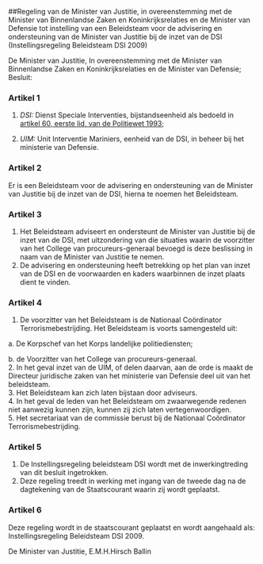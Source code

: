 <meta http-equiv='Content-Type' content='text/html; charset=utf-8' />

##Regeling van de Minister van Justitie, in overeenstemming met de Minister van Binnenlandse Zaken en Koninkrijksrelaties en de Minister van Defensie tot instelling van een Beleidsteam voor de advisering en ondersteuning van de Minister van Justitie bij de inzet van de DSI (Instellingsregeling Beleidsteam DSI 2009)

De Minister van Justitie, In overeenstemming met de Minister van Binnenlandse Zaken en Koninkrijksrelaties en de Minister van Defensie;  Besluit:    

### Artikel  1  

1. *DSI:* Dienst Speciale Interventies, bijstandseenheid als bedoeld in [artikel 60, eerste lid, van de Politiewet 1993](../../../../../../wet/politiewet/1993/BWBR0006299/README.md);  

2. *UIM:* Unit Interventie Mariniers, eenheid van de DSI, in beheer bij het ministerie van Defensie.    

### Artikel  2  

Er is een Beleidsteam voor de advisering en ondersteuning van de Minister van Justitie bij de inzet van de DSI, hierna te noemen het Beleidsteam.  

### Artikel  3  

1.  Het Beleidsteam adviseert en ondersteunt de Minister van Justitie bij de inzet van de DSI, met uitzondering van die situaties waarin de voorzitter van het College van procureurs-generaal bevoegd is deze beslissing in naam van de Minister van Justitie te nemen.   
2.  De advisering en ondersteuning heeft betrekking op het plan van inzet van de DSI en de voorwaarden en kaders waarbinnen de inzet plaats dient te vinden.   

### Artikel  4  

1.  De voorzitter van het Beleidsteam is de Nationaal Coördinator Terrorismebestrijding. Het Beleidsteam is voorts samengesteld uit: 

a. De Korpschef van het Korps landelijke politiediensten;  

b. de Voorzitter van het College van procureurs-generaal.     
2.  In het geval inzet van de UIM, of delen daarvan, aan de orde is maakt de Directeur juridische zaken van het ministerie van Defensie deel uit van het beleidsteam.   
3.  Het Beleidsteam kan zich laten bijstaan door adviseurs.   
4.  In het geval de leden van het Beleidsteam om zwaarwegende redenen niet aanwezig kunnen zijn, kunnen zij zich laten vertegenwoordigen.   
5.  Het secretariaat van de commissie berust bij de Nationaal Coördinator Terrorismebestrijding.   

### Artikel  5  

1.  De Instellingsregeling beleidsteam DSI wordt met de inwerkingtreding van dit besluit ingetrokken.   
2.  Deze regeling treedt in werking met ingang van de tweede dag na de dagtekening van de Staatscourant waarin zij wordt geplaatst.   

### Artikel  6  

Deze regeling wordt in de staatscourant geplaatst en wordt aangehaald als: Instellingsregeling Beleidsteam DSI 2009.  

De 
Minister van Justitie, 
E.M.H.Hirsch Ballin   
